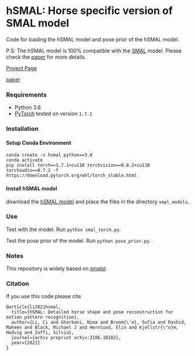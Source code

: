 # hSMAL: Horse specific version of SMAL model

Code for loading the hSMAL model and pose prior of the hSMAL model.

P.S: The hSMAL model is 100% compatible with the [SMAL](https://smal.is.tue.mpg.de/) model. Please check the [paper](https://arxiv.org/abs/2106.10102) for more details. 

[Project Page](https://sites.google.com/view/cv4horses/cv4horses)

[paper](https://arxiv.org/abs/2106.10102)


### Requirements
- Python 3.6
- [PyTorch](https://pytorch.org/) tested on version `1.7.1`

### Installation

#### Setup Conda Environment
```
conda create -n hsmal python==3.8
conda activate 
pip install torch==1.7.1+cu110 torchvision==0.8.2+cu110 torchaudio==0.7.2 -f https://download.pytorch.org/whl/torch_stable.html
```

#### Install hSMAL model
download the [hSMAL model](https://sites.google.com/view/cv4horses/cv4horses) and place the files in the directory ```smpl_models```.

### Use

Test with the model. Run ```python smal_torch.py```.

Test the pose prior of the model. Run ```python pose_prior.py```.



### Notes
This repository is widely based on [smalst](https://github.com/silviazuffi/smalst).


### Citation

If you use this code please cite
```
@article{li2021hsmal,
  title={hSMAL: Detailed horse shape and pose reconstruction for motion pattern recognition},
  author={Li, Ci and Ghorbani, Nima and Broom{\'e}, Sofia and Rashid, Maheen and Black, Michael J and Hernlund, Elin and Kjellstr{\"o}m, Hedvig and Zuffi, Silvia},
  journal={arXiv preprint arXiv:2106.10102},
  year={2021}
}
```



